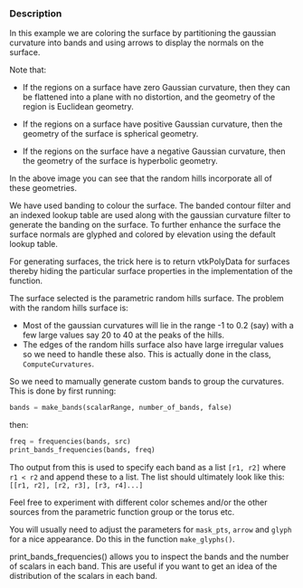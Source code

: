 ### Description

In this example we are coloring the surface by partitioning the gaussian curvature into bands and using arrows to display the normals on the surface.

Note that:

- If the regions on a surface have zero Gaussian curvature, then they can be flattened into a plane with no distortion, and the geometry of the region is Euclidean geometry.

- If the regions on a surface have positive Gaussian curvature, then the geometry of the surface is spherical geometry.

- If the regions on the surface have a negative Gaussian curvature, then the geometry of the surface is hyperbolic geometry.

In the above image you can see that the random hills incorporate all of these geometries.

We have used banding to colour the surface.
The banded contour filter and an indexed lookup table are used along with the gaussian curvature filter to generate the banding on the surface.
To further enhance the surface the surface normals are
glyphed and colored by elevation using the default lookup table.

For generating surfaces, the trick here is to return vtkPolyData for surfaces thereby hiding the particular surface properties in the implementation of the function.

The surface selected is the parametric random hills surface. The problem with
the random hills surface is:

- Most of the gaussian curvatures will lie in the range -1 to 0.2 (say) with a few large values say 20 to 40 at the peaks of the hills.
- The edges of the random hills surface also have large irregular values so we need to handle these also. This is actually done in the class, `ComputeCurvatures`.

So we need to mamually generate custom bands to group the curvatures. This is done by first running:

``` Python
bands = make_bands(scalarRange, number_of_bands, false)
```

then:

``` Python
freq = frequencies(bands, src)
print_bands_frequencies(bands, freq)
```

Tho output from this is used to specify each band as a list `[r1, r2]` where `r1 < r2` and
append these to a list.
The list should ultimately look
like this: `[[r1, r2], [r2, r3], [r3, r4]...]`

Feel free to experiment with different color schemes and/or the other sources from the parametric function group or the torus etc.

You will usually need to adjust the parameters for `mask_pts`, `arrow` and `glyph` for a nice appearance.
Do this in the function `make_glyphs()`.

print_bands_frequencies() allows you to inspect the bands and the number of scalars in each band. This are useful if you want to get an idea of the distribution of the scalars in each band.

